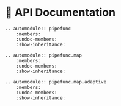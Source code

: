 
# 📜 API Documentation

```{eval-rst}
.. automodule:: pipefunc
    :members:
    :undoc-members:
    :show-inheritance:
```

```{eval-rst}
.. automodule:: pipefunc.map
    :members:
    :undoc-members:
    :show-inheritance:
```

```{eval-rst}
.. automodule:: pipefunc.map.adaptive
    :members:
    :undoc-members:
    :show-inheritance:
```
